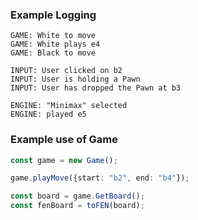 

### Example Logging

```
GAME: White to move
GAME: White plays e4
GAME: Black to move

INPUT: User clicked on b2
INPUT: User is holding a Pawn
INPUT: User has dropped the Pawn at b3

ENGINE: "Minimax" selected
ENGINE: played e5
```


### Example use of Game

```typescript
const game = new Game();

game.playMove({start: "b2", end: "b4"});

const board = game.GetBoard();
const fenBoard = toFEN(board);
```